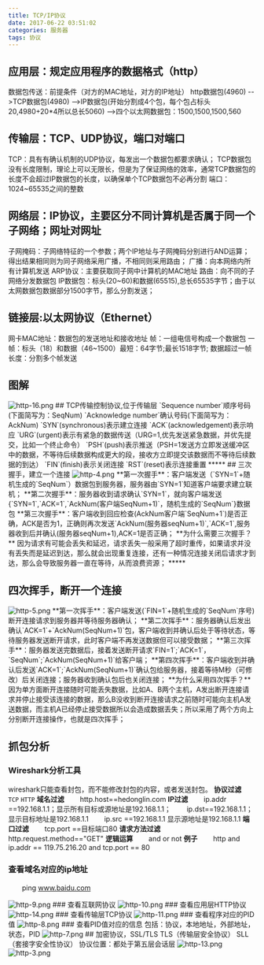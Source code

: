 ```yaml
---
title: TCP/IP协议
date: 2017-06-22 03:51:02
categories: 服务器
tags: 协议
---
```


## 应用层：规定应用程序的数据格式（http）
数据包传送：前提条件（对方的MAC地址，对方的IP地址）
http数据包(4960)
-->TCP数据包(4980)
-->IP数据包(开始分割成4个包，每个包占标头20,4980+20*4所以总长5060)
-->四个以太网数据包：1500,1500,1500,560

## 传输层：TCP、UDP协议，端口对端口
TCP：具有有确认机制的UDP协议，每发出一个数据包都要求确认；
TCP数据包没有长度限制，理论上可以无限长，但是为了保证网络的效率，通常TCP数据包的长度不会超过IP数据包的长度，以确保单个TCP数据包不必再分割
端口：1024~65535之间的整数

## 网络层：IP协议，主要区分不同计算机是否属于同一个子网络；网址对网址
子网掩码：子网络特征的一个参数；两个IP地址与子网掩码分别进行AND运算；得出结果相同则为同子网络采用广播，不相同则采用路由；
广播：向本网络内所有计算机发送
ARP协议：主要获取同子网中计算机的MAC地址
路由：向不同的子网络分发数据包
IP数据包：标头(20~60)和数据(65515),总长65535字节；由于以太网数据包数据部分1500字节，那么分割发送；

## 链接层:以太网协议（Ethernet）
网卡MAC地址：数据包的发送地址和接收地址
帧：一组电信号构成一个数据包
一帧：标头（18）和数据（46~1500）最短：64字节;最长1518字节;
数据超过一帧长度：分割多个帧发送

## 图解
<img src="/images/http-16.png" alt="http-16.png">
## TCP传输控制协议,位于传输层
`Sequence number`顺序号码(下面简写为：SeqNum) 
`Acknowledge number`确认号码(下面简写为：AckNum)
`SYN`(synchronous)表示建立连接 
`ACK`(acknowledgement)表示响应
`URG`(urgent)表示有紧急的数据传送（URG=1,优先发送紧急数据，并优先提交，比如一个终止命令） 
`PSH`(push)表示推送（PSH=1发送方立即发送缓冲区中的数据，不等待后续数据构成更大的段，接收方立即提交该数据而不等待后续数据的到达） `FIN`(finish)表示关闭连接
`RST`(reset)表示连接重置 
*****
## 三次握手，建立一个连接
<img src="/images/http-4.png" alt="http-4.png"> 
**第一次握手**：客户端发送（`SYN=1`+随机生成的`SeqNum`）数据包到服务器，服务器由`SYN=1`知道客户端要求建立联机；
**第二次握手**：服务器收到请求确认`SYN=1`，就向客户端发送{`SYN=1`,`ACK=1`,`AckNum(客户端SeqNum+1)`，随机生成的`SeqNum`}数据包
**第三次握手**：客户端收到回应检查(AckNum客户端`SeqNum+1`)是否正确，ACK是否为1，正确则再次发送`AckNum(服务器seqNum+1)`,`ACK=1`,服务器收到后并确认(服务器seqNum+1),ACK=1是否正确； 
**为什么需要三次握手？**
因为请求有可能会丢失和延迟，请求丢失一般采用了超时重传，如果请求并没有丢失而是延迟到达，那么就会出现重复连接，还有一种情况连接关闭后请求才到达，那么会导致服务器一直在等待，从而浪费资源；
*****

## 四次挥手，断开一个连接
<img src="/images/http-5.png" alt="http-5.png">
**第一次挥手**：客户端发送(`FIN=1`+随机生成的`SeqNum`序号)断开连接请求到服务器并等待服务器确认；
**第二次挥手**：服务器确认后发出确认`ACK=1`+`AckNum(SeqNum+1)`包，客户端收到并确认后处于等待状态，等待服务器发送断开请求，此时客户端不再发送数据但可以接受数据；
**第三次挥手**：服务器发送完数据后，接着发送断开请求`FIN=1`;`ACK=1`，`SeqNum`;`AckNum(SeqNum+1)`给客户端；
**第四次挥手**：客户端收到并确认后发送`ACK=1`;`AckNum(SeqNum+1)`确认包给服务器，接着等待M秒（可修改）后关闭连接；服务器收到确认包后也关闭连接；
**为什么采用四次挥手？**
因为单方面断开连接随时可能丢失数据，比如A、B两个主机，A发出断开连接请求并停止接受该连接的数据，那么B没收到断开连接请求之前随时可能向主机A发送数据，而主机A已经停止接受数据所以会造成数据丢失；所以采用了两个方向上分别断开连接操作，也就是四次挥手；

## 抓包分析
### Wireshark分析工具
wireshark只能查看封包，而不能修改封包的内容，或者发送封包。
**协议过滤**
　　`TCP` `HTTP`
**域名过滤**
　　http.host==hedonglin.com
**IP过滤**
　　ip.addr ==192.168.1.1；显示所有目标或源地址是192.168.1.1；
　　ip.dst==192.168.1.1；显示目标地址是192.168.1.1
　　ip.src ==192.168.1.1 显示源地址是192.168.1.1
**端口过滤**
　　tcp.port ==目标端口80
**请求方法过滤**
　　http.request.method=="GET"
**逻辑运算**
　　and or not
**例子**
　　http and ip.addr == 119.75.216.20 and tcp.port == 80
### 查看域名对应的ip地址
　　ping www.baidu.com

<img src="/images/http-9.png" alt="http-9.png" />
### 查看互联网协议
<img src="/images/http-10.png" alt="http-10.png" />
### 查看应用层HTTP协议
<img src="/images/http-14.png" alt="http-14.png" />
### 查看传输层TCP协议
<img src="/images/http-11.png" alt="http-11.png" />
### 查看程序对应的PID值
<img src="/images/http-8.png" alt="http-8.png" />
### 查看PID值对应的信息
包括：协议，本地地址，外部地址，状态，PID
<img src="/images/http-7.png" alt="http-7.png" />
## 加密协议，SSL/TLS
TLS（传输层安全协议）
SLL（套接字安全性协议）
协议位置：都处于第五层会话层
<img src="/images/http-13.png" alt="http-13.png">
<img src="/images/http-3.png" alt="http-3.png">


